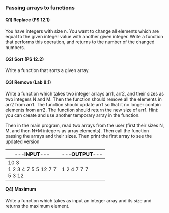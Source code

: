 ### Passing arrays to functions

#### Q1) Replace (PS 12.1)

You have integers with size n. You want to change all elements which are equal to the given integer value with another given integer. 
Write a function that performs this operation, and returns to the number of the changed numbers.

#### Q2) Sort (PS 12.2) 

Write a function that sorts a given array.

#### Q3) Remove (Lab 8.1)

Write a function which takes two integer arrays arr1, arr2, and their sizes as two integers N and M. 
Then the function should remove all the elements in arr2 from arr1. 
The function should update arr1 so that it no longer contain elements from arr2. The function should return the new size of arr1. 
Hint: you can create and use another temporary array in the function. 

Then in the main program, read two arrays from the user (first their sizes N, M, and then N+M integers as array elements). Then call the function passing the arrays and their sizes. 
Then print the first array to see the updated version

|---INPUT---| ---OUTPUT---| 
|-----------|--------------|
|10 3 <br> 1 2 3 4 7 5 5 12 7 7 <br> 5 3 12 | 1 2 4 7 7 7| 

#### Q4) Maximum

Write a function which takes as input an integer array and its size and returns the maximum element.

